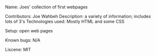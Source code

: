 Name: Joes' collection of first webpages

Contributors: Joe Wahbeh
Description: a variety of information; includes lots of 3's
Technologies used: Mostly HTML and some CSS

Setup: open web pages

Known bugs: N/A

Liscene: MIT
